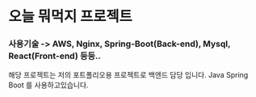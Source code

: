 <h1> 오늘 뭐먹지 프로젝트 </h1>


<h3>사용기술 -> AWS, Nginx, Spring-Boot(Back-end), Mysql, React(Front-end) 등등..</h3>


<p>해당 프로젝트는 저의 포트폴리오용 프로젝트로 백엔드 담당 입니다. Java Spring Boot 를 사용하고있습니다.</p>